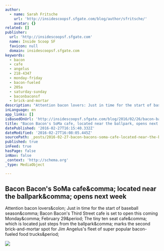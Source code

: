 ```yaml
---
author:
  - name: Sarah Fritsche
    url: 'http://insidescoopsf.sfgate.com/blog/author/sfritsche/'
    avatar: {}
related: []
publisher:
  url: 'http://insidescoopsf.sfgate.com'
  name: Inside Scoop SF
  favicon: null
  domain: insidescoopsf.sfgate.com
keywords:
  - bacon
  - cafe
  - angelus
  - 218-4347
  - monday-friday
  - bacon-fueled
  - 205a
  - saturday-sunday
  - baconbaconsf
  - brick-and-mortar
description: "Attention bacon lovers: Just in time for the start of baseball season, Bacon Bacon's Third Street cafe is set to open this coming Monday, February 29. The tiny ten seat cafe, which is located just steps from the ballpark, marks the second brick-and-mortar spot for Jim Angelus's fleet of super popular bacon-fueled food trucks."
inLanguage: en
app_links: []
isBasedOnUrl: 'http://insidescoopsf.sfgate.com/blog/2016/02/26/bacon-bacons-soma-cafe-located-near-the-ballpark-opens-next-week/'
title: "Bacon Bacon's SoMa cafe, located near the ballpark, opens next week"
datePublished: '2016-02-27T16:15:40.332Z'
dateModified: '2016-02-27T16:08:05.445Z'
sourcePath: _posts/2016-02-27-bacon-bacons-soma-cafe-located-near-the-ballpark-opens-ne.md
published: true
inFeed: true
hasPage: false
inNav: false
_context: 'http://schema.org'
_type: MediaObject

---
```

<article style=""><h1>Bacon Bacon's SoMa cafe&amp;comma; located near the ballpark&amp;comma; opens next week</h1><p>Attention bacon lovers&amp;colon; Just in time for the start of baseball season&amp;comma; Bacon Bacon's Third Street cafe is set to open this coming Monday&amp;comma; February 29&amp;period; The tiny ten seat cafe&amp;comma; which is located just steps from the ballpark&amp;comma; marks the second brick-and-mortar spot for Jim Angelus's fleet of super popular bacon-fueled food trucks&amp;period;</p><img src="http://insidescoopsf.sfgate.com/files/2016/02/Bacon-Bacon-opening-scopp.jpg" /></article>